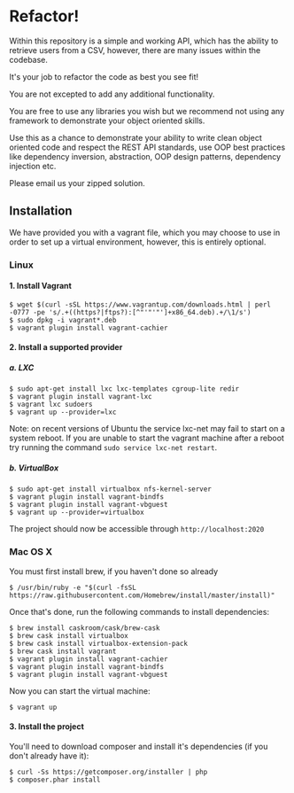 # Refactor!

Within this repository is a simple and working API, which has the ability to retrieve users from a CSV, however, there are many issues within the codebase. 

It's your job to refactor the code as best you see fit!

You are not excepted to add any additional functionality.

You are free to use any libraries you wish but we recommend not using any framework to demonstrate your object oriented skills.

Use this as a chance to demonstrate your ability to write clean object oriented code and respect the REST API standards, use OOP best practices like dependency inversion, abstraction, OOP design patterns, dependency injection etc.

Please email us your zipped solution.

## Installation

We have provided you with a vagrant file, which you may choose to use in order to set up a virtual environment, however, this is entirely optional.
 
### Linux

#### 1. Install Vagrant

    $ wget $(curl -sSL https://www.vagrantup.com/downloads.html | perl -0777 -pe 's/.+((https?|ftps?):[^"'"'"']+x86_64.deb).+/\1/s')
    $ sudo dpkg -i vagrant*.deb
    $ vagrant plugin install vagrant-cachier
 
#### 2. Install a supported provider

##### a. LXC

    $ sudo apt-get install lxc lxc-templates cgroup-lite redir
    $ vagrant plugin install vagrant-lxc
    $ vagrant lxc sudoers
    $ vagrant up --provider=lxc

Note: on recent versions of Ubuntu the service lxc-net may fail to start on a system reboot. If you are unable to start the vagrant machine after a reboot try running the command `sudo service lxc-net restart`.

##### b. VirtualBox

    $ sudo apt-get install virtualbox nfs-kernel-server
    $ vagrant plugin install vagrant-bindfs
    $ vagrant plugin install vagrant-vbguest
    $ vagrant up --provider=virtualbox
    
The project should now be accessible through `http://localhost:2020`
    
### Mac OS X

You must first install brew, if you haven't done so already

    $ /usr/bin/ruby -e "$(curl -fsSL https://raw.githubusercontent.com/Homebrew/install/master/install)"

Once that's done, run the following commands to install dependencies:

    $ brew install caskroom/cask/brew-cask
    $ brew cask install virtualbox
    $ brew cask install virtualbox-extension-pack
    $ brew cask install vagrant
    $ vagrant plugin install vagrant-cachier
    $ vagrant plugin install vagrant-bindfs
    $ vagrant plugin install vagrant-vbguest

Now you can start the virtual machine:

    $ vagrant up

#### 3. Install the project

You'll need to download composer and install it's dependencies (if you don't already have it):

    $ curl -Ss https://getcomposer.org/installer | php
    $ composer.phar install